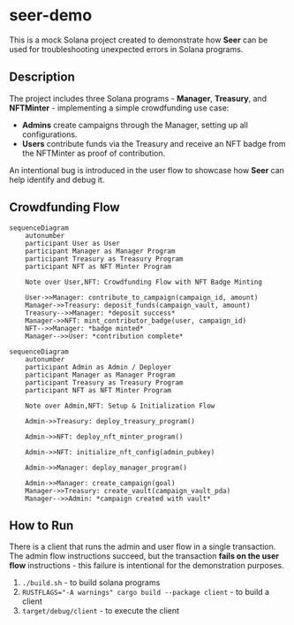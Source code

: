 # seer-demo

This is a mock Solana project created to demonstrate how **Seer** can be used for troubleshooting unexpected errors in Solana programs.

## Description

The project includes three Solana programs - **Manager**, **Treasury**, and **NFTMinter** - implementing a simple crowdfunding use case:

- **Admins** create campaigns through the Manager, setting up all configurations.
- **Users** contribute funds via the Treasury and receive an NFT badge from the NFTMinter as proof of contribution.

An intentional bug is introduced in the user flow to showcase how **Seer** can help identify and debug it.

## Crowdfunding Flow

```mermaid
sequenceDiagram
    autonumber
    participant User as User
    participant Manager as Manager Program
    participant Treasury as Treasury Program
    participant NFT as NFT Minter Program

    Note over User,NFT: Crowdfunding Flow with NFT Badge Minting

    User->>Manager: contribute_to_campaign(campaign_id, amount)
    Manager->>Treasury: deposit_funds(campaign_vault, amount)
    Treasury-->>Manager: *deposit success*
    Manager->>NFT: mint_contributor_badge(user, campaign_id)
    NFT-->>Manager: *badge minted*
    Manager-->>User: *contribution complete*
```


```mermaid
sequenceDiagram
    autonumber
    participant Admin as Admin / Deployer
    participant Manager as Manager Program
    participant Treasury as Treasury Program
    participant NFT as NFT Minter Program

    Note over Admin,NFT: Setup & Initialization Flow

    Admin->>Treasury: deploy_treasury_program()

    Admin->>NFT: deploy_nft_minter_program()

    Admin->>NFT: initialize_nft_config(admin_pubkey)

    Admin->>Manager: deploy_manager_program()

    Admin->>Manager: create_campaign(goal)
    Manager->>Treasury: create_vault(campaign_vault_pda)
    Manager-->>Admin: *campaign created with vault*
```

## How to Run
There is a client that runs the admin and user flow in a single transaction.
The admin flow instructions succeed, but the transaction **fails on the user flow** instructions - this failure is intentional for the demonstration purposes.

1. `./build.sh` - to build solana programs
2. `RUSTFLAGS="-A warnings" cargo build --package client` - to build a client
3. `target/debug/client` - to execute the client